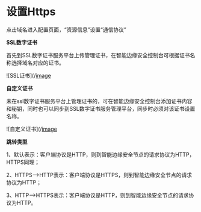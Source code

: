 # 设置Https

点击域名进入配置页面，“资源信息”设置“通信协议”

**SSL数字证书**

首先到SSL数字证书服务平台上传管理证书，在智能边缘安全控制台可根据证书名称选择域名对应的证书。

![SSL证书](/[image](https://github.com/liangzy3/cn/tree/Intelligent-Edge-Security-1/image/Intelligent-Edge-Security/SSL证书.png)

**自定义证书**

未在ssl数字证书服务平台上管理证书的，可在智能边缘安全控制台添加证书内容和秘钥，同时也可以同步到SSL数字证书服务管理平台，同步时必须对该证书设置名称。

![自定义证书](/[image](https://github.com/liangzy3/cn/tree/Intelligent-Edge-Security-1/image/Intelligent-Edge-Security/自定义证书.png)

**跳转类型**

1、默认表示：客户端协议是HTTP，则到智能边缘安全节点的请求协议为HTTP，HTTPS同理；

2、HTTPS-->HTTP表示：客户端协议是HTTPS，则到智能边缘安全节点的请求协议为HTTP；

3、HTTP-->HTTPS表示：客户端协议是HTTP，则到智能边缘安全节点的请求协议为HTTP。

